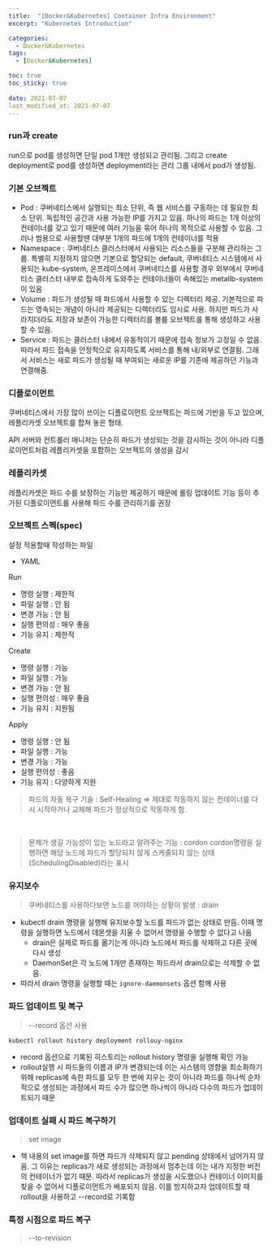 ```yaml
---
title:  "[Docker&Kubernetes] Container Infra Environment"
excerpt: "Kubernetes Introduction"

categories:
  - Docker&Kubernetes
tags:
  - [Docker&Kubernetes]

toc: true
toc_sticky: true
 
date: 2021-07-07
last_modified_at: 2021-07-07
---
```

### run과 create
run으로 pod를 생성하면 단일 pod 1개만 생성되고 관리됨. 그리고 create deployment로 pod를 생성하면 deployment라는 관리 그룹 내에서 pod가 생성됨.

### 기본 오브젝트
- Pod : 쿠버네티스에서 실행되는 최소 단위, 즉 웹 서비스를 구동하는 데 필요한 최소 단위. 독립적인 공간과 사용 가능한 IP를 가지고 있음. 하나의 파드는 1개 이상의 컨테이너를 갖고 있기 때문에 여러 기능을 묶어 하나의 목적으로 사용할 수 있음. 그러나 범용으로 사용할땐 대부분 1개의 파드에 1개의 컨테이너를 적용
- Namespace : 쿠버네티스 클러스터에서 사용되는 리소스들을 구분해 관리하는 그룹. 특별히 지정하지 않으면 기본으로 할당되는 default, 쿠버네티스 시스템에서 사용되는 kube-system, 온프레미스에서 쿠버네티스를 사용할 경우 외부에서 쿠버네티스 클러스터 내부로 접속하게 도와주는 컨테이너들이 속해있는 metallb-system이 있음
- Volume : 파드가 생성될 때 파드에서 사용할 수 있는 디렉터리 제공. 기본적으로 파드는 영속되는 개념이 아니라 제공되는 디렉터리도 임시로 사용. 하지만 파드가 사라지더라도 저장과 보존이 가능한 디렉터리를 볼륨 오브젝트를 통해 생성하고 사용할 수 있음.
- Service : 파드는 클러스터 내에서 유동적이기 때문에 접속 정보가 고정일 수 없음. 따라서 파드 접속을 안정적으로 유지하도록 서비스를 통해 내/외부로 연결됨. 그래서 서비스는 새로 파드가 생성될 때 부여되는 새로운 IP를 기존에 제공하던 기능과 연결해줌.

### 디플로이먼트
쿠버네티스에서 가장 많이 쓰이는 디폴로이먼트 오브젝트는 파드에 기반을 두고 있으며, 레플리카셋 오브젝트를 합쳐 놓은 형태.

API 서버와 컨트롤러 매니저는 단순히 파드가 생성되는 것을 감시하는 것이 아니라 디플로이먼트처럼 레플리카셋을 포함하는 오브젝트의 생성을 감시

### 레플리카셋
레플리카셋은 파드 수를 보장하는 기능만 제공하기 때문에 롤링 업데이트 기능 등이 추가된 디플로이먼트를 사용해 파드 수를 관리하기를 권장

### 오브젝트 스펙(spec)
설정 적용할때 작성하는 파일

- YAML

Run

- 명령 실행 : 제한적
- 파일 실행 : 안 됨
- 변경 가능 : 안 됨
- 실행 편의성 : 매우 좋음
- 기능 유지 : 제한적

Create

- 명령 실행 : 가능
- 파일 실행 : 가능
- 변경 가능 : 안 됨
- 실행 편의성 : 매우 좋음
- 기능 유지 : 지원됨

Apply

- 명령 실행 : 안 됨
- 파일 실행 : 가능
- 변경 가능 : 가능
- 실행 편의성 : 좋음
- 기능 유지 : 다양하게 지원

> 파드의 자동 복구 기술 : Self-Healing
⇒ 제대로 작동하지 않는 컨테이너를 다시 시작하거나 교체해 파드가 정상적으로 작동하게 함.

<br>

> 문제가 생길 가능성이 있는 노드라고 알려주는 기능 : cordon
cordon명령을 실행하면 해당 노드에 파드가 할당되지 않게 스케줄되지 않는 상태(SchedulingDisabled)라는 표시

### 유지보수
> 쿠버네티스를 사용하다보면 노드를 꺼야하는 상황이 발생 : drain

- kubectl drain 명령을 실행해 유지보수할 노드를 파드가 없는 상태로 만듬. 이때 명령을 실행하면 노드에서 데몬셋을 지울 수 없어서 명령을 수행할 수 없다고 나옴
    - drain은 실제로 파드를 옮기는게 아니라 노드에서 파드를 삭제하고 다른 곳에 다시 생성
    - DaemonSet은 각 노드에 1개만 존재하는 파드라서 drain으로는 삭제할 수 없음.
- 따라서 drain 명령을 실행할 때는 ```ignore-daemonsets``` 옵션 함께 사용

### 파드 업데이트 및 복구
> --record 옵션 사용

```docker
kubectl rollout history deployment rollouy-nginx
```

- record 옵션으로 기록된 히스토리는 rollout history 명령을 실행해 확인 가능
- rollout실행 시 파드들의 이름과 IP가 변경되는데 이는 시스템의 영향을 최소화하기 위해 replicas에 속한 파드를 모두 한 번에 지우는 것이 아니라 파드를 하나씩 순차적으로 생성되는 과정에서 파드 수가 많으면 하나씩이 아니라 다수의 파드가 업데이트되기 때문

### 업데이트 실패 시 파드 복구하기
> set image

- 책 내용의 set image를 하면 파드가 삭제되지 않고 pending 상태에서 넘어가지 않음. 그 이유는 replicas가 새로 생성되는 과정에서 멈추는데 이는 내가 지정한 버전의 컨테이너가 없기 때문. 따라서 replicas가 생성을 시도했으나 컨테이너 이미지를 찾을 수 없어서 디플로이먼트가 배포되지 않음. 이를 방지하고자 업데이트할 때 rollout을 사용하고 --record로 기록함

### 특정 시점으로 파드 복구
> --to-revision